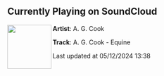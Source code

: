 ## Currently Playing on SoundCloud

[<img align="left" width="100" src="https://i1.sndcdn.com/artworks-pIYZm3CyhjLt-0-t500x500.jpg">](https://soundcloud.com/agcook/a-g-cook-equine-1)

**Artist**: A. G. Cook 

**Track**: A. G. Cook - Equine

Last updated at 05/12/2024 13:38
